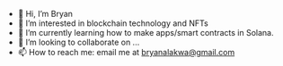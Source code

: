 - 👋 Hi, I’m Bryan
- 👀 I’m interested in blockchain technology and NFTs
- 🌱 I’m currently learning how to make apps/smart contracts in Solana.
- 💞️ I’m looking to collaborate on ...
- 📫 How to reach me: email me at bryanalakwa@gmail.com

<!---
bryanalakwa/bryanalakwa is a ✨ special ✨ repository because its `README.md` (this file) appears on your GitHub profile.
You can click the Preview link to take a look at your changes.
--->
